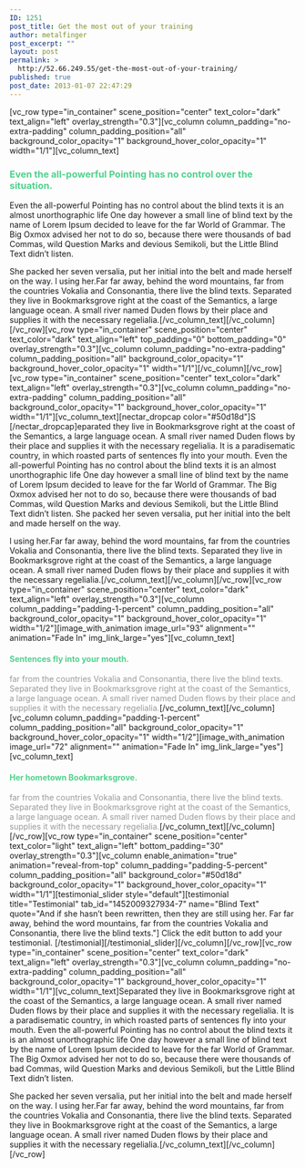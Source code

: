 ```yaml
---
ID: 1251
post_title: Get the most out of your training
author: metalfinger
post_excerpt: ""
layout: post
permalink: >
  http://52.66.249.55/get-the-most-out-of-your-training/
published: true
post_date: 2013-01-07 22:47:29
---
```

[vc_row type="in_container" scene_position="center" text_color="dark" text_align="left" overlay_strength="0.3"][vc_column column_padding="no-extra-padding" column_padding_position="all" background_color_opacity="1" background_hover_color_opacity="1" width="1/1"][vc_column_text]
<h3><span style="color: #50d18d;">Even the all-powerful Pointing has no control over the situation.</span></h3>
Even the all-powerful Pointing has no control about the blind texts it is an almost unorthographic life One day however a small line of blind text by the name of Lorem Ipsum decided to leave for the far World of Grammar. The Big Oxmox advised her not to do so, because there were thousands of bad Commas, wild Question Marks and devious Semikoli, but the Little Blind Text didn’t listen.

She packed her seven versalia, put her initial into the belt and made herself on the way. l using her.Far far away, behind the word mountains, far from the countries Vokalia and Consonantia, there live the blind texts. Separated they live in Bookmarksgrove right at the coast of the Semantics, a large language ocean. A small river named Duden flows by their place and supplies it with the necessary regelialia.[/vc_column_text][/vc_column][/vc_row][vc_row type="in_container" scene_position="center" text_color="dark" text_align="left" top_padding="0" bottom_padding="0" overlay_strength="0.3"][vc_column column_padding="no-extra-padding" column_padding_position="all" background_color_opacity="1" background_hover_color_opacity="1" width="1/1"][/vc_column][/vc_row][vc_row type="in_container" scene_position="center" text_color="dark" text_align="left" overlay_strength="0.3"][vc_column column_padding="no-extra-padding" column_padding_position="all" background_color_opacity="1" background_hover_color_opacity="1" width="1/1"][vc_column_text][nectar_dropcap color="#50d18d"]S [/nectar_dropcap]eparated they live in Bookmarksgrove right at the coast of the Semantics, a large language ocean. A small river named Duden flows by their place and supplies it with the necessary regelialia. It is a paradisematic country, in which roasted parts of sentences fly into your mouth. Even the all-powerful Pointing has no control about the blind texts it is an almost unorthographic life One day however a small line of blind text by the name of Lorem Ipsum decided to leave for the far World of Grammar. The Big Oxmox advised her not to do so, because there were thousands of bad Commas, wild Question Marks and devious Semikoli, but the Little Blind Text didn’t listen. She packed her seven versalia, put her initial into the belt and made herself on the way.

l using her.Far far away, behind the word mountains, far from the countries Vokalia and Consonantia, there live the blind texts. Separated they live in Bookmarksgrove right at the coast of the Semantics, a large language ocean. A small river named Duden flows by their place and supplies it with the necessary regelialia.[/vc_column_text][/vc_column][/vc_row][vc_row type="in_container" scene_position="center" text_color="dark" text_align="left" overlay_strength="0.3"][vc_column column_padding="padding-1-percent" column_padding_position="all" background_color_opacity="1" background_hover_color_opacity="1" width="1/2"][image_with_animation image_url="93" alignment="" animation="Fade In" img_link_large="yes"][vc_column_text]
<h4><span style="color: #50d18d;">Sentences fly into your mouth.</span></h4>
<span style="color: #999999;">far from the countries Vokalia and Consonantia, there live the blind texts. Separated they live in Bookmarksgrove right at the coast of the Semantics, a large language ocean. A small river named Duden flows by their place and supplies it with the necessary regelialia.</span>[/vc_column_text][/vc_column][vc_column column_padding="padding-1-percent" column_padding_position="all" background_color_opacity="1" background_hover_color_opacity="1" width="1/2"][image_with_animation image_url="72" alignment="" animation="Fade In" img_link_large="yes"][vc_column_text]
<h4><span style="color: #50d18d;">Her hometown Bookmarksgrove.</span></h4>
<span style="color: #999999;">far from the countries Vokalia and Consonantia, there live the blind texts. Separated they live in Bookmarksgrove right at the coast of the Semantics, a large language ocean. A small river named Duden flows by their place and supplies it with the necessary regelialia.</span>[/vc_column_text][/vc_column][/vc_row][vc_row type="in_container" scene_position="center" text_color="light" text_align="left" bottom_padding="30" overlay_strength="0.3"][vc_column enable_animation="true" animation="reveal-from-top" column_padding="padding-5-percent" column_padding_position="all" background_color="#50d18d" background_color_opacity="1" background_hover_color_opacity="1" width="1/1"][testimonial_slider style="default"][testimonial title="Testimonial" tab_id="1452009327934-7" name="Blind Text" quote="And if she hasn’t been rewritten, then they are still using her. Far far away, behind the word mountains, far from the countries Vokalia and Consonantia, there live the blind texts."] Click the edit button to add your testimonial. [/testimonial][/testimonial_slider][/vc_column][/vc_row][vc_row type="in_container" scene_position="center" text_color="dark" text_align="left" overlay_strength="0.3"][vc_column column_padding="no-extra-padding" column_padding_position="all" background_color_opacity="1" background_hover_color_opacity="1" width="1/1"][vc_column_text]Separated they live in Bookmarksgrove right at the coast of the Semantics, a large language ocean. A small river named Duden flows by their place and supplies it with the necessary regelialia. It is a paradisematic country, in which roasted parts of sentences fly into your mouth. Even the all-powerful Pointing has no control about the blind texts it is an almost unorthographic life One day however a small line of blind text by the name of Lorem Ipsum decided to leave for the far World of Grammar. The Big Oxmox advised her not to do so, because there were thousands of bad Commas, wild Question Marks and devious Semikoli, but the Little Blind Text didn’t listen.

She packed her seven versalia, put her initial into the belt and made herself on the way. l using her.Far far away, behind the word mountains, far from the countries Vokalia and Consonantia, there live the blind texts. Separated they live in Bookmarksgrove right at the coast of the Semantics, a large language ocean. A small river named Duden flows by their place and supplies it with the necessary regelialia.[/vc_column_text][/vc_column][/vc_row]